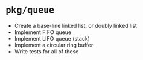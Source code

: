 # ```pkg/queue```

- Create a base-line linked list, or doubly linked list
- Implement FIFO queue
- Implement LIFO queue (stack)
- Implement a circular ring buffer
- Write tests for all of these